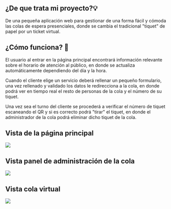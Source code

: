 ## ¿De que trata mi proyecto?💡

De una pequeña aplicación web para gestionar de una forma fácil y cómoda las colas de espera presenciales, donde se cambia el tradicional "tiquet" de papel por un ticket virtual.

## ¿Cómo funciona? 🤔
El usuario al entrar en la página principal encontrará información relevante sobre el horario de atención al público, en donde se actualiza automáticamente dependiendo del día y la hora.

Cuando el cliente elige un servicio deberá rellenar un pequeño formulario, una vez rellenado y validado los datos le redirecciona a la cola, en donde podrá ver en tiempo real el resto de personas de la cola y el número de su tiquet.

Una vez sea el turno del cliente se procederá a verificar el número de tiquet escaneando el QR y si es correcto podrá "tirar" el
tiquet, en donde el administrador de la cola podrá eliminar dicho
tiquet de la cola.


## Vista de la página principal 
<img src="https://i.imgur.com/FxlDlQi.png">

## Vista panel de administración de la cola
<img src="https://i.imgur.com/qvHGx2n.png">

## Vista cola virtual
<img src="https://i.imgur.com/Xg8LmHg.png">


